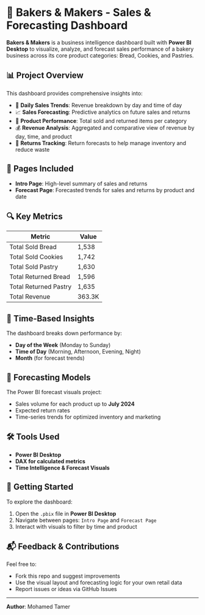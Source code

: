 # 🍞 Bakers & Makers - Sales & Forecasting Dashboard

**Bakers & Makers** is a business intelligence dashboard built with **Power BI Desktop** to visualize, analyze, and forecast sales performance of a bakery business across its core product categories: Bread, Cookies, and Pastries.

## 📊 Project Overview

This dashboard provides comprehensive insights into:

- 📅 **Daily Sales Trends**: Revenue breakdown by day and time of day
- 📈 **Sales Forecasting**: Predictive analytics on future sales and returns
- 🥖 **Product Performance**: Total sold and returned items per category
- 💰 **Revenue Analysis**: Aggregated and comparative view of revenue by day, time, and product
- 🔄 **Returns Tracking**: Return forecasts to help manage inventory and reduce waste

## 📂 Pages Included

- **Intro Page**: High-level summary of sales and returns
- **Forecast Page**: Forecasted trends for sales and returns by product and date

## 🔍 Key Metrics

| Metric                  | Value      |
|------------------------|------------|
| Total Sold Bread       | 1,538      |
| Total Sold Cookies     | 1,742      |
| Total Sold Pastry      | 1,630      |
| Total Returned Bread   | 1,596      |
| Total Returned Pastry  | 1,635      |
| Total Revenue          | 363.3K     |

## 📆 Time-Based Insights

The dashboard breaks down performance by:
- **Day of the Week** (Monday to Sunday)
- **Time of Day** (Morning, Afternoon, Evening, Night)
- **Month** (for forecast trends)

## 🔮 Forecasting Models

The Power BI forecast visuals project:
- Sales volume for each product up to **July 2024**
- Expected return rates
- Time-series trends for optimized inventory and marketing

## 🛠️ Tools Used

- **Power BI Desktop**
- **DAX for calculated metrics**
- **Time Intelligence & Forecast Visuals**

## 📌 Getting Started

To explore the dashboard:

1. Open the `.pbix` file in **Power BI Desktop**
2. Navigate between pages: `Intro Page` and `Forecast Page`
3. Interact with visuals to filter by time and product

## 📬 Feedback & Contributions

Feel free to:
- Fork this repo and suggest improvements
- Use the visual layout and forecasting logic for your own retail data
- Report issues or ideas via GitHub Issues

---

**Author**: Mohamed Tamer  
